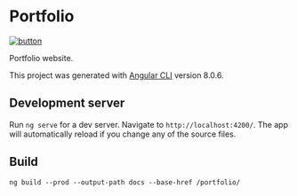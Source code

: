 # Portfolio

[![button](https://dabuttonfactory.com/button.png?t=Go+to+Portfolio&f=Calibri-Bold&ts=24&tc=fff&tshs=1&tshc=000&hp=20&vp=8&c=round&bgt=two-colors&bgc=134f5c&ebgc=0c343d)](https://kdsuneraavinash.github.io/portfolio/)

Portfolio website.

This project was generated with [Angular CLI](https://github.com/angular/angular-cli) version 8.0.6.

## Development server

Run `ng serve` for a dev server. Navigate to `http://localhost:4200/`. The app will automatically reload if you change any of the source files.

## Build

`ng build --prod --output-path docs --base-href /portfolio/`

